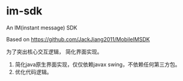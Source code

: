 # im-sdk
An IM(instant message) SDK

Based on https://github.com/JackJiang2011/MobileIMSDK

为了突出核心交互逻辑， 简化界面实现。
1. 简化java原生界面实现，仅仅依赖javax swing，不依赖任何第三方包。
2. 优化代码逻辑。